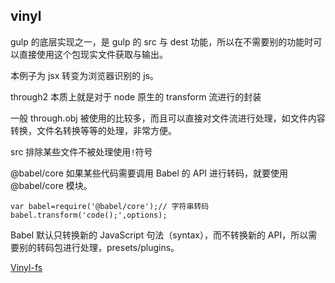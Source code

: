 ## vinyl

gulp 的底层实现之一，是 gulp 的 src 与 dest 功能，所以在不需要别的功能时可以直接使用这个包现实文件获取与输出。

本例子为 jsx 转变为浏览器识别的 js。

through2 本质上就是对于 node 原生的 transform 流进行的封装

一般 through.obj 被使用的比较多，而且可以直接对文件流进行处理，如文件内容转换，文件名转换等等的处理，非常方便。

src 排除某些文件不被处理使用`!`符号

@babel/core
如果某些代码需要调用 Babel 的 API 进行转码，就要使用@babel/core 模块。

```
var babel=require('@babel/core');// 字符串转码
babel.transform('code();',options);
```

Babel 默认只转换新的 JavaScript 句法（syntax），而不转换新的 API，所以需要别的转码包进行处理，presets/plugins。

[Vinyl-fs](https://github.com/gulpjs/vinyl-fs)
